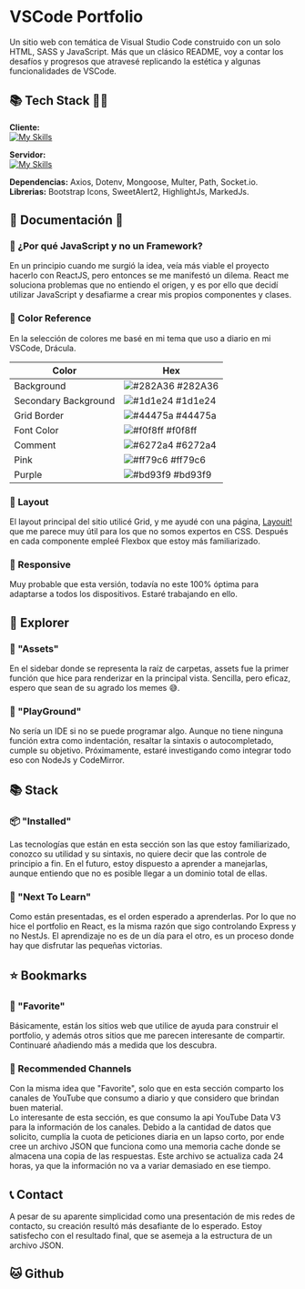 
# VSCode Portfolio
Un sitio web con temática de Visual Studio Code construido con un solo HTML, SASS y JavaScript. Más que un clásico README, voy a contar los desafíos y progresos que atravesé replicando la estética y algunas funcionalidades de VSCode.
## 📚 Tech Stack 👨‍💻

**Cliente:**  
[![My Skills](https://skillicons.dev/icons?i=html,sass,js)](https://skillicons.dev)

**Servidor:**  
 [![My Skills](https://skillicons.dev/icons?i=nodejs,express)](https://skillicons.dev)

**Dependencias:** Axios, Dotenv, Mongoose, Multer, Path, Socket.io.  
**Librerias:** Bootstrap Icons, SweetAlert2, HighlightJs, MarkedJs.

## 📃 Documentación 📑
### 🤔 ¿Por qué JavaScript y no un Framework?
En un principio cuando me surgió la idea, veía más viable el proyecto hacerlo con ReactJS, pero entonces se me manifestó un dilema. React me soluciona problemas que no entiendo el origen, y es por ello que decidí utilizar JavaScript y desafiarme a crear mis propios componentes y clases.
### 🎨 Color Reference
En la selección de colores me basé en mi tema que uso a diario en mi VSCode, Drácula.

| Color             | Hex                                                                |
| ----------------- | ------------------------------------------------------------------ |
| Background | ![#282A36](https://via.placeholder.com/10/282A36?text=+) #282A36 |
| Secondary Background | ![#1d1e24](https://via.placeholder.com/10/1d1e24?text=+) #1d1e24 |
| Grid Border | ![#44475a](https://via.placeholder.com/10/44475a?text=+) #44475a |
| Font Color | ![#f0f8ff](https://via.placeholder.com/10/f0f8ff?text=+) #f0f8ff |
| Comment | ![#6272a4](https://via.placeholder.com/10/6272a4?text=+) #6272a4 |
| Pink | ![#ff79c6](https://via.placeholder.com/10/ff79c6?text=+) #ff79c6 |
| Purple | ![#bd93f9](https://via.placeholder.com/10/bd93f9?text=+) #bd93f9 |


### 🔲 Layout
El layout principal del sitio utilicé Grid, y me ayudé con una página, [Layouit!](https://grid.layoutit.com/) que me parece muy útil para los que no somos expertos en CSS. Después en cada componente empleé Flexbox que estoy más familiarizado.
### 📱 Responsive
Muy probable que esta versión, todavía no este 100% óptima para adaptarse a todos los dispositivos. Estaré trabajando en ello.

## 🔎 Explorer
### 📁 "Assets"
En el sidebar donde se representa la raíz de carpetas, assets fue la primer función que hice para renderizar en la principal vista. Sencilla, pero eficaz, espero que sean de su agrado los memes 😅.
### 📝 "PlayGround"
No sería un IDE si no se puede programar algo. Aunque no tiene ninguna función extra como indentación, resaltar la sintaxis o autocompletado, cumple su objetivo. Próximamente, estaré investigando como integrar todo eso con NodeJs y CodeMirror.
## 📚 Stack

### 📦 "Installed"
Las tecnologías que están en esta sección son las que estoy familiarizado, conozco su utilidad y su sintaxis, no quiere decir que las controle de principio a fin. En el futuro, estoy dispuesto a aprender a manejarlas, aunque entiendo que no es posible llegar a un dominio total de ellas.
### 📖 "Next To Learn"
Como están presentadas, es el orden esperado a aprenderlas. Por lo que no hice el portfolio en React, es la misma razón que sigo controlando Express y no NestJs. El aprendizaje no es de un día para el otro, es un proceso donde hay que disfrutar las pequeñas victorias. 
## ⭐ Bookmarks
### 📌 "Favorite"
Básicamente, están los sitios web que utilice de ayuda para construir el portfolio, y además otros sitios que me parecen interesante de compartir. Continuaré añadiendo más a medida que los descubra.
### 📼 Recommended Channels
Con la misma idea que "Favorite", solo que en esta sección comparto los canales de YouTube que consumo a diario y que considero que brindan buen material.  
Lo interesante de esta sección, es que consumo la api YouTube Data V3 para la información de los canales. Debido a la cantidad de datos que solicito, cumplía la cuota de peticiones diaria en un lapso corto, por ende cree un archivo JSON que funciona como una memoria cache donde se almacena una copia de las respuestas. Este archivo se actualiza cada 24 horas, ya que la información no va a variar demasiado en ese tiempo.
## 📞 Contact
A pesar de su aparente simplicidad como una presentación de mis redes de contacto, su creación resultó más desafiante de lo esperado. Estoy satisfecho con el resultado final, que se asemeja a la estructura de un archivo JSON.
## 🐱 Github